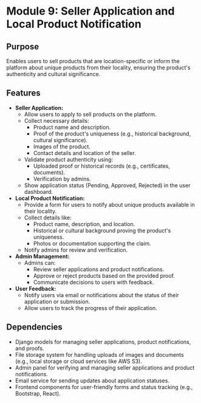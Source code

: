 # Module 9: Seller Application and Local Product Notification

## Purpose
Enables users to sell products that are location-specific or inform the platform about unique products from their locality, ensuring the product's authenticity and cultural significance.

## Features
- **Seller Application:**
  - Allow users to apply to sell products on the platform.
  - Collect necessary details:
    - Product name and description.
    - Proof of the product's uniqueness (e.g., historical background, cultural significance).
    - Images of the product.
    - Contact details and location of the seller.
  - Validate product authenticity using:
    - Uploaded proof or historical records (e.g., certificates, documents).
    - Verification by admins.
  - Show application status (Pending, Approved, Rejected) in the user dashboard.
- **Local Product Notification:**
  - Provide a form for users to notify about unique products available in their locality.
  - Collect details like:
    - Product name, description, and location.
    - Historical or cultural background proving the product's uniqueness.
    - Photos or documentation supporting the claim.
  - Notify admins for review and verification.
- **Admin Management:**
  - Admins can:
    - Review seller applications and product notifications.
    - Approve or reject products based on the provided proof.
    - Communicate decisions to users with feedback.
- **User Feedback:**
  - Notify users via email or notifications about the status of their application or submission.
  - Allow users to track the progress of their application.

## Dependencies
- Django models for managing seller applications, product notifications, and proofs.
- File storage system for handling uploads of images and documents (e.g., local storage or cloud services like AWS S3).
- Admin panel for verifying and managing seller applications and product notifications.
- Email service for sending updates about application statuses.
- Frontend components for user-friendly forms and status tracking (e.g., Bootstrap, React).
